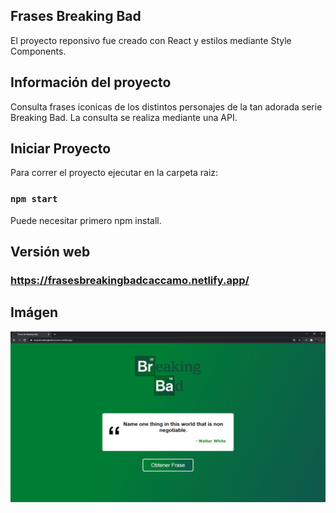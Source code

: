 ## Frases Breaking Bad
El proyecto reponsivo fue creado con React y estilos mediante Style Components.

## Información del proyecto
Consulta frases iconicas de los distintos personajes de la tan adorada serie Breaking Bad.
La consulta se realiza mediante una API.

## Iniciar Proyecto
Para correr el proyecto ejecutar en la carpeta raiz:
### `npm start`
Puede necesitar primero npm install.


## Versión web

### https://frasesbreakingbadcaccamo.netlify.app/

## Imágen

![Alt text](./asset/Inicio.png?raw=true "Inicio")

